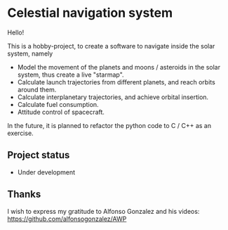 # Celestial navigation system
Hello!

This is a hobby-project, to create a software to navigate inside the solar system, namely
* Model the movement of the planets and moons / asteroids in the solar system, thus create a live "starmap".
* Calculate launch trajectories from different planets, and reach orbits around them.
* Calculate interplanetary trajectories, and achieve orbital insertion.
* Calculate fuel consumption.
* Attitude control of spacecraft.

In the future, it is planned to refactor the python code to C / C++ as an exercise.

## Project status
* Under development

## Thanks
I wish to express my gratitude to Alfonso Gonzalez and his videos:
https://github.com/alfonsogonzalez/AWP
